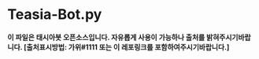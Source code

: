 # Teasia-Bot.py

**이 파일은 태시아봇 오픈소스입니다. 자유롭게 사용이 가능하나 출처를 밝혀주시기바랍니다.
[출처표시방법: 가위#1111 또는 이 레포링크를 포함하여주시기바랍니다.]**
